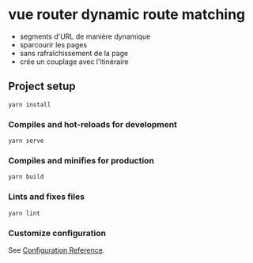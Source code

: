 # vue router dynamic route matching

+ segments d'URL de manière dynamique
+ sparcourir les pages
+ sans rafraîchissement de la page
+ crée un couplage avec l'itinéraire

## Project setup
```
yarn install
```

### Compiles and hot-reloads for development
```
yarn serve
```

### Compiles and minifies for production
```
yarn build
```

### Lints and fixes files
```
yarn lint
```

### Customize configuration
See [Configuration Reference](https://cli.vuejs.org/config/).
